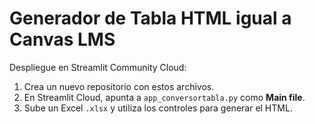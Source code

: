 # Generador de Tabla HTML igual a Canvas LMS

Despliegue en Streamlit Community Cloud:
1. Crea un nuevo repositorio con estos archivos.
2. En Streamlit Cloud, apunta a `app_conversortabla.py` como **Main file**.
3. Sube un Excel `.xlsx` y utiliza los controles para generar el HTML.
